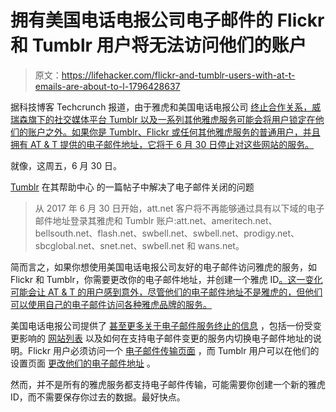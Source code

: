# 拥有美国电话电报公司电子邮件的 Flickr 和 Tumblr 用户将无法访问他们的账户

> 原文：<https://lifehacker.com/flickr-and-tumblr-users-with-at-t-emails-are-about-to-l-1796428637>

据科技博客 Techcrunch 报道，由于雅虎和美国电话电报公司 [终止合作关系，威瑞森旗下的社交媒体平台 Tumblr 以及一系列其他雅虎服务可能会将用户锁定在他们的账户之外。如果你是 Tumblr、Flickr 或任何其他雅虎服务的普通用户，并且拥有 AT & T 提供的电子邮件地址，它将于 6 月 30 日停止对这些网站的服务。](https://techcrunch.com/2017/06/25/take-the-oath/)



就像，这周五，6 月 30 日。

[Tumblr](https://tumblr.zendesk.com/hc/en-us/articles/115007729788-Heads-up-for-AT-T-customers) 在其帮助中心
的一篇帖子中解决了电子邮件关闭的问题

> 从 2017 年 6 月 30 日开始，att.net 客户将不再能够通过具有以下域的电子邮件地址登录其雅虎和 Tumblr 账户:att.net、ameritech.net、bellsouth.net、flash.net、swbell.net、swbell.net、prodigy.net、sbcglobal.net、snet.net、swbell.net 和 wans.net。

简而言之，如果你想使用美国电话电报公司友好的电子邮件访问雅虎的服务，如 Flickr 和 Tumblr，你需要更改你的电子邮件地址，并创建一个雅虎 ID[。这一变化可能会让 AT & T 的用户感到意外，尽管他们的电子邮件地址不是雅虎的，但他们可以使用自己的电子邮件访问各种雅虎品牌的服务。](https://login.yahoo.com/account/create)

美国电话电报公司提供了 [甚至更多关于电子邮件服务终止的信息](https://www.att.com/esupport/article.html#!/email-support/KM1178828) ，包括一份受变更影响的 [网站列表](https://www.att.com/esupport/article.html#!/email-support/KM1181338) 以及如何在支持电子邮件变更的服务内切换电子邮件地址的说明。Flickr 用户必须访问一个 [电子邮件传输页面](https://www.flickr.com/account/transfer/) ，而 Tumblr 用户可以在他们的设置页面 [更改他们的电子邮件地址](https://tumblr.zendesk.com/hc/en-us/articles/115007729788-Heads-up-for-AT-T-customers) 。

然而，并不是所有的雅虎服务都支持电子邮件传输，可能需要你创建一个新的雅虎 ID，而不需要保存你过去的数据。最好快点。